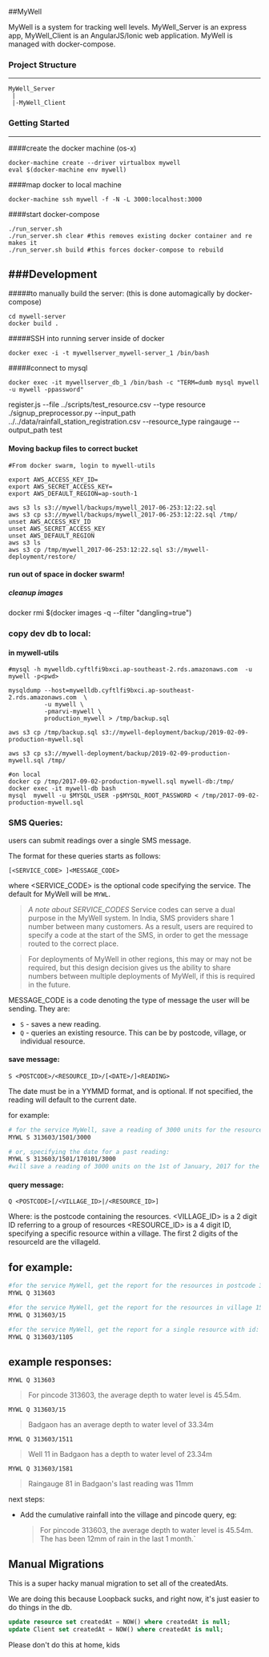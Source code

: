 ##MyWell

MyWell is a system for tracking well levels. MyWell_Server is an express app, MyWell_Client is an AngularJS/Ionic web application.
MyWell is managed with docker-compose.

### Project Structure
---

```
MyWell_Server
 |
 |-MyWell_Client

```

### Getting Started
---
####create the docker machine (os-x)
```
docker-machine create --driver virtualbox mywell
eval $(docker-machine env mywell)
```

####map docker to local machine
```
docker-machine ssh mywell -f -N -L 3000:localhost:3000
```

####start docker-compose
```
./run_server.sh
./run_server.sh clear #this removes existing docker container and re makes it
./run_server.sh build #this forces docker-compose to rebuild
```

###Development
---

#####to manually build the server: (this is done automagically by docker-compose)
```
cd mywell-server
docker build .
```

#####SSH into running server inside of docker
```
docker exec -i -t mywellserver_mywell-server_1 /bin/bash
```

#####connect to mysql
```
docker exec -it mywellserver_db_1 /bin/bash -c "TERM=dumb mysql mywell -u mywell -ppassword"
```




register.js --file ../scripts/test_resource.csv --type resource
./signup_preprocessor.py --input_path ../../data/rainfall_station_registration.csv  --resource_type raingauge --output_path test



#### Moving backup files to correct bucket
```
#From docker swarm, login to mywell-utils

export AWS_ACCESS_KEY_ID=
export AWS_SECRET_ACCESS_KEY=
export AWS_DEFAULT_REGION=ap-south-1

aws s3 ls s3://mywell/backups/mywell_2017-06-253:12:22.sql
aws s3 cp s3://mywell/backups/mywell_2017-06-253:12:22.sql /tmp/
unset AWS_ACCESS_KEY_ID
unset AWS_SECRET_ACCESS_KEY
unset AWS_DEFAULT_REGION
aws s3 ls
aws s3 cp /tmp/mywell_2017-06-253:12:22.sql s3://mywell-deployment/restore/
```



#### run out of space in docker swarm!

##### cleanup images
docker rmi $(docker images -q --filter "dangling=true")


### copy dev db to local:

#### in mywell-utils
```
#mysql -h mywelldb.cyftlfi9bxci.ap-southeast-2.rds.amazonaws.com  -u mywell -p<pwd>

mysqldump --host=mywelldb.cyftlfi9bxci.ap-southeast-2.rds.amazonaws.com  \
          -u mywell \
          -pmarvi-mywell \
          production_mywell > /tmp/backup.sql

aws s3 cp /tmp/backup.sql s3://mywell-deployment/backup/2019-02-09-production-mywell.sql

aws s3 cp s3://mywell-deployment/backup/2019-02-09-production-mywell.sql /tmp/

#on local
docker cp /tmp/2017-09-02-production-mywell.sql mywell-db:/tmp/
docker exec -it mywell-db bash
mysql  mywell -u $MYSQL_USER -p$MYSQL_ROOT_PASSWORD < /tmp/2017-09-02-production-mywell.sql
```


### SMS Queries:


users can submit readings over a single SMS message.

The format for these queries starts as follows:
```
[<SERVICE_CODE> ]<MESSAGE_CODE>
```
where <SERVICE_CODE> is the optional code specifying the service. The default for MyWell will be `MYWL`.

>*A note about SERVICE_CODES*
Service codes can serve a dual purpose in the MyWell system. In India, SMS providers share 1 number between many customers. As a result, users are required to specify a code at the start of the SMS, in order to get the message routed to the correct place.

>For deployments of MyWell in other regions, this may or may not be required, but this design decision gives us the ability to share numbers between multiple deployments of MyWell, if this is required in the future.


MESSAGE_CODE is a code denoting the type of message the user will be sending. They are:

- `S` - saves a new reading.
- `Q` - queries an existing resource. This can be by postcode, village, or individual resource.

#### save message:

```
S <POSTCODE>/<RESOURCE_ID>/[<DATE>/]<READING>
```

The date must be in a YYMMD format, and is optional. If not specified, the reading will default to the current date.

for example:
```bash
# for the service MyWell, save a reading of 3000 units for the resource 1501 in postcode 313603
MYWL S 313603/1501/3000

# or, specifying the date for a past reading:
MYWL S 313603/1501/170101/3000
#will save a reading of 3000 units on the 1st of January, 2017 for the resource 1501 in postcode 313603
```

#### query message:

```
Q <POSTCODE>[/<VILLAGE_ID>|/<RESOURCE_ID>]
```

Where:
<POSTCODE> is the postcode containing the resources.
<VILLAGE_ID> is a 2 digit ID referring to a group of resources
<RESOURCE_ID> is a 4 digit ID, specifying a specific resource within a village. The first 2 digits of the resourceId are the villageId.


## for example:
``` bash
#for the service MyWell, get the report for the resources in postcode 313603
MYWL Q 313603

#for the service MyWell, get the report for the resources in village 15 in postcode 313603
MYWL Q 313603/15

#for the service MyWell, get the report for a single resource with id: 1105 in postcode 313603
MYWL Q 313603/1105
```


## example responses:
`MYWL Q 313603`
>For pincode 313603, the average depth to water level is 45.54m.

`MYWL Q 313603/15`
>Badgaon has an average depth to water level of 33.34m

`MYWL Q 313603/1511`
>Well 11 in Badgaon has a depth to water level of 23.34m

`MYWL Q 313603/1581`
>Raingauge 81 in Badgaon's last reading was 11mm

next steps:
- Add the cumulative rainfall into the village and pincode query, eg:
  >For pincode 313603, the average depth to water level is 45.54m. The has been 12mm of rain in the last 1 month.`


## Manual Migrations


This is a super hacky manual migration to set all of the createdAts.

We are doing this because Loopback sucks, and right now, it's just easier to do things in the db.

```sql
update resource set createdAt = NOW() where createdAt is null;
update Client set createdAt = NOW() where createdAt is null;
```

Please don't do this at home, kids
